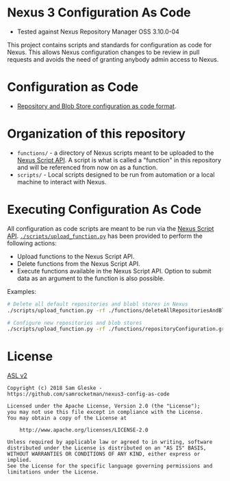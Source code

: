 # Nexus 3 Configuration As Code

- Tested against Nexus Repository Manager OSS 3.10.0-04

This project contains scripts and standards for configuration as code for Nexus.
This allows Nexus configuration changes to be review in pull requests and avoids
the need of granting anybody admin access to Nexus.

# Configuration as Code

- [Repository and Blob Store configuration as code
  format](./docs/repositories.md).

# Organization of this repository

- `functions/` - a directory of Nexus scripts meant to be uploaded to the [Nexus
  Script API][nexus-script].  A script is what is called a "function" in this
  repository and will be referenced from now on as a function.
- `scripts/` - Local scripts designed to be run from automation or a local
  machine to interact with Nexus.

# Executing Configuration As Code

All configuration as code scripts are meant to be run via the [Nexus Script
API][nexus-script].  [`./scripts/upload_function.py`][upload-fxn] has been
provided to perform the following actions:

- Upload functions to the Nexus Script API.
- Delete functions from the Nexus Script API.
- Execute functions available in the Nexus Script API.  Option to submit data as
  an argument to the function is also possible.

Examples:

```bash
# Delete all default repositories and blobl stores in Nexus
./scripts/upload_function.py -rf ./functions/deleteAllRepositoriesAndBlobstores.groovy

# Configure new repositories and blob stores
./scripts/upload_function.py -rf ./functions/repositoryConfiguration.groovy -d ./settings/repository.json
```

# License

[ASL v2](LICENSE)

```
Copyright (c) 2018 Sam Gleske - https://github.com/samrocketman/nexus3-config-as-code

Licensed under the Apache License, Version 2.0 (the "License");
you may not use this file except in compliance with the License.
You may obtain a copy of the License at

    http://www.apache.org/licenses/LICENSE-2.0

Unless required by applicable law or agreed to in writing, software
distributed under the License is distributed on an "AS IS" BASIS,
WITHOUT WARRANTIES OR CONDITIONS OF ANY KIND, either express or implied.
See the License for the specific language governing permissions and
limitations under the License.
```

[nexus-script]: https://help.sonatype.com/repomanager3/rest-and-integration-api/script-api
[upload-fxn]: ./scripts/upload_function.py
